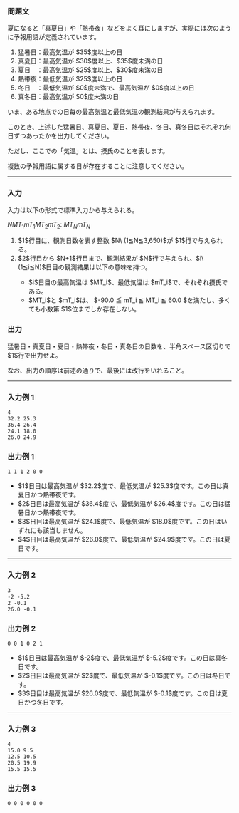
<div>

<div>

### **問題文**

<section>
夏になると「真夏日」や「熱帯夜」などをよく耳にしますが、実際には次のように予報用語が定義されています。


<ol>

<li>
猛暑日：最高気温が $35$度以上の日
</li>

<li>
真夏日：最高気温が $30$度以上、$35$度未満の日
</li>

<li>
夏日　：最高気温が $25$度以上、$30$度未満の日
</li>

<li>
熱帯夜：最低気温が $25$度以上の日
</li>

<li>
冬日　：最低気温が $0$度未満で、最高気温が $0$度以上の日
</li>

<li>
真冬日：最高気温が $0$度未満の日
</li>

</ol>
いま、ある地点での日毎の最高気温と最低気温の観測結果が与えられます。

このとき、上述した猛暑日、真夏日、夏日、熱帯夜、冬日、真冬日はそれぞれ何日ずつあったかを出力してください。

ただし、ここでの「気温」とは、摂氏のことを表します。

複数の予報用語に属する日が存在することに注意してください。

</section>

</div>

---

<div>

### **入力**

<section>
入力は以下の形式で標準入力から与えられる。

<div>

$N$$MT_1$$mT_1$$MT_2$$mT_2$:
$MT_N$$mT_N$
</div>

<ol>

<li>
$1$行目に、観測日数を表す整数 $N\ (1≦N≦3,650)$が $1$行で与えられる。
</li>

<li>
$2$行目から $N+1$行目まで、観測結果が $N$行で与えられ、$i\ (1≦i≦N)$日目の観測結果は以下の意味を持つ。
</li>

<ul>

<li>
$i$日目の最高気温は $MT_i$、最低気温は $mT_i$で、それぞれ摂氏である。
</li>

<li>
$MT_i$と $mT_i$は、 $-90.0 ≦ mT_i ≦ MT_i ≦ 60.0 $を満たし、多くても小数第 $1$位までしか存在しない。
</li>

</ul>

</ol>

</section>

</div>

<div>

### **出力**

<section>
猛暑日・真夏日・夏日・熱帯夜・冬日・真冬日の日数を、半角スペース区切りで $1$行で出力せよ。

なお、出力の順序は前述の通りで、最後には改行をいれること。

</section>

</div>

---

<div>

### **入力例 1**

<section>

```
4
32.2 25.3
36.4 26.4
24.1 18.0
26.0 24.9
```

</section>

</div>

<div>

### **出力例 1**

<section>

```
1 1 1 2 0 0
```

<ul>

<li>
$1$日目は最高気温が $32.2$度で、最低気温が $25.3$度です。この日は真夏日かつ熱帯夜です。
</li>

<li>
$2$日目は最高気温が $36.4$度で、最低気温が $26.4$度です。この日は猛暑日かつ熱帯夜です。
</li>

<li>
$3$日目は最高気温が $24.1$度で、最低気温が $18.0$度です。この日はいずれにも該当しません。
</li>

<li>
$4$日目は最高気温が $26.0$度で、最低気温が $24.9$度です。この日は夏日です。
</li>

</ul>

</section>

</div>

---

<div>

### **入力例 2**

<section>

```
3
-2 -5.2
2 -0.1
26.0 -0.1
```

</section>

</div>

<div>

### **出力例 2**

<section>

```
0 0 1 0 2 1
```

<ul>

<li>
$1$日目は最高気温が $-2$度で、最低気温が $-5.2$度です。この日は真冬日です。
</li>

<li>
$2$日目は最高気温が $2$度で、最低気温が $-0.1$度です。この日は冬日です。
</li>

<li>
$3$日目は最高気温が $26.0$度で、最低気温が $-0.1$度です。この日は夏日かつ冬日です。
</li>

</ul>

</section>

</div>

---

<div>

### **入力例 3**

<section>

```
4
15.0 9.5
12.5 10.5
20.5 19.9
15.5 15.5
```

</section>

</div>

<div>

### **出力例 3**

<section>

```
0 0 0 0 0 0
```

</section>

</div>

</div>
